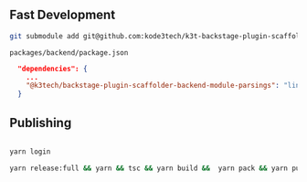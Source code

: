 
## Fast Development

```sh
git submodule add git@github.com:kode3tech/k3t-backstage-plugin-scaffolder-backend-module-parsings.git plugins/scaffolder-backend-module-parsings
```


`packages/backend/package.json`

```json
  "dependencies": {
    ...
    "@k3tech/backstage-plugin-scaffolder-backend-module-parsings": "link:../../plugins/scaffolder-backend-module-parsings",
  }
```

## Publishing

```sh

yarn login

yarn release:full && yarn && tsc && yarn build &&  yarn pack && yarn publish --non-interactive
```